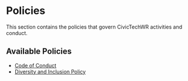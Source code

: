 # Policies

This section contains the policies that govern CivicTechWR activities and conduct.

## Available Policies

- [Code of Conduct](Code_of_Conduct.md)
- [Diversity and Inclusion Policy](Diversity_and_Inclusion_Policy.md)